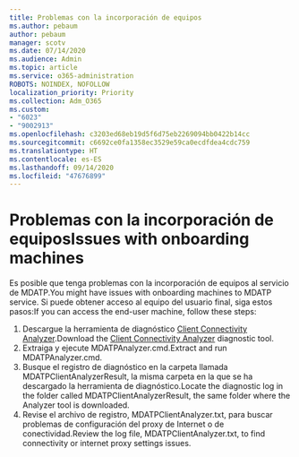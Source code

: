 ```yaml
---
title: Problemas con la incorporación de equipos
ms.author: pebaum
author: pebaum
manager: scotv
ms.date: 07/14/2020
ms.audience: Admin
ms.topic: article
ms.service: o365-administration
ROBOTS: NOINDEX, NOFOLLOW
localization_priority: Priority
ms.collection: Adm_O365
ms.custom:
- "6023"
- "9002913"
ms.openlocfilehash: c3203ed68eb19d5f6d75eb2269094bb0422b14cc
ms.sourcegitcommit: c6692ce0fa1358ec3529e59ca0ecdfdea4cdc759
ms.translationtype: HT
ms.contentlocale: es-ES
ms.lasthandoff: 09/14/2020
ms.locfileid: "47676899"
---
```

# <a name="issues-with-onboarding-machines"></a><span data-ttu-id="7f838-102">Problemas con la incorporación de equipos</span><span class="sxs-lookup"><span data-stu-id="7f838-102">Issues with onboarding machines</span></span>

<span data-ttu-id="7f838-103">Es posible que tenga problemas con la incorporación de equipos al servicio de MDATP.</span><span class="sxs-lookup"><span data-stu-id="7f838-103">You might have issues with onboarding machines to MDATP service.</span></span> <span data-ttu-id="7f838-104">Si puede obtener acceso al equipo del usuario final, siga estos pasos:</span><span class="sxs-lookup"><span data-stu-id="7f838-104">If you can access the end-user machine, follow these steps:</span></span>

1. <span data-ttu-id="7f838-105">Descargue la herramienta de diagnóstico [Client Connectivity Analyzer](https://aka.ms/mdatpanalyzer).</span><span class="sxs-lookup"><span data-stu-id="7f838-105">Download the [Client Connectivity Analyzer](https://aka.ms/mdatpanalyzer) diagnostic tool.</span></span>
2. <span data-ttu-id="7f838-106">Extraiga y ejecute MDATPAnalyzer.cmd.</span><span class="sxs-lookup"><span data-stu-id="7f838-106">Extract and run MDATPAnalyzer.cmd.</span></span>
3. <span data-ttu-id="7f838-107">Busque el registro de diagnóstico en la carpeta llamada MDATPClientAnalyzerResult, la misma carpeta en la que se ha descargado la herramienta de diagnóstico.</span><span class="sxs-lookup"><span data-stu-id="7f838-107">Locate the diagnostic log in the folder called MDATPClientAnalyzerResult, the same folder where the Analyzer tool is downloaded.</span></span>
4. <span data-ttu-id="7f838-108">Revise el archivo de registro, MDATPClientAnalyzer.txt, para buscar problemas de configuración del proxy de Internet o de conectividad.</span><span class="sxs-lookup"><span data-stu-id="7f838-108">Review the log file, MDATPClientAnalyzer.txt, to find connectivity or internet proxy settings issues.</span></span>